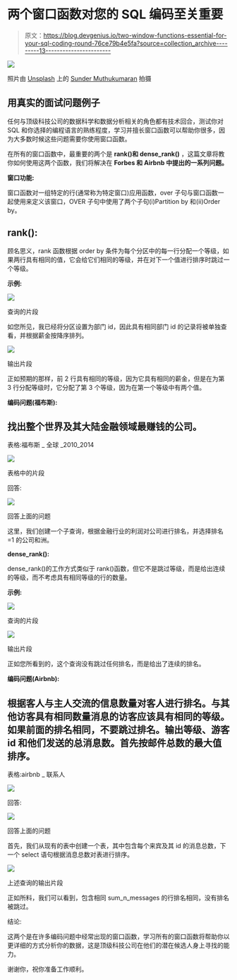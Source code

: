 # 两个窗口函数对您的 SQL 编码至关重要

> 原文：<https://blog.devgenius.io/two-window-functions-essential-for-your-sql-coding-round-76ce79b4e5fa?source=collection_archive---------13----------------------->

![](img/657df16fb5fe7677d1ee6c379904968d.png)

照片由 [Unsplash](https://unsplash.com?utm_source=medium&utm_medium=referral) 上的 [Sunder Muthukumaran](https://unsplash.com/@sunder_2k25?utm_source=medium&utm_medium=referral) 拍摄

## 用真实的面试问题例子

任何与顶级科技公司的数据科学和数据分析相关的角色都有技术回合，测试你对 SQL 和你选择的编程语言的熟练程度，学习并擅长窗口函数可以帮助你很多，因为大多数时候这些问题需要你使用窗口函数。

在所有的窗口函数中，最重要的两个是 **rank()和 dense_rank()** ，这篇文章将教你如何使用这两个函数，我们将解决在 **Forbes 和 Airbnb 中提出的一系列问题。**

**窗口功能:**

窗口函数对一组特定的行(通常称为特定窗口)应用函数，over 子句与窗口函数一起使用来定义该窗口，OVER 子句中使用了两个子句(i)Partition by 和(ii)Order by。

## **rank():**

顾名思义，rank 函数根据 order by 条件为每个分区中的每一行分配一个等级，如果两行具有相同的值，它会给它们相同的等级，并在对下一个值进行排序时跳过一个等级。

**示例:**

![](img/16b0546f56568499ae55c469c2b50505.png)

查询的片段

如您所见，我已经将分区设置为部门 id，因此具有相同部门 id 的记录将被单独查看，并根据薪金按降序排列。

![](img/5a9ddc0bc1ef2aa1b6c64f0d0df70e4e.png)

输出片段

正如预期的那样，前 2 行具有相同的等级，因为它具有相同的薪金，但是在为第 3 行分配等级时，它分配了第 3 个等级，因为在第一个等级中有两个值。

**编码问题(福布斯):**

## 找出整个世界及其大陆金融领域最赚钱的公司。

表格:福布斯 _ 全球 _2010_2014

![](img/5fa44aa4a033fa3abb04e730256bd6e1.png)

表格中的片段

回答:

![](img/05166a4b3f4008e8801b679d27c6f402.png)

回答上面的问题

这里，我们创建一个子查询，根据金融行业的利润对公司进行排名，并选择排名=1 的公司和洲。

**dense_rank():**

dense_rank()的工作方式类似于 rank()函数，但它不是跳过等级，而是给出连续的等级，而不考虑具有相同等级的行的数量。

**示例:**

![](img/556362fc155d506382f0b7c87deb85f5.png)

查询的片段

![](img/0c6591d8fbf4130ddc924ef4ef5e42c8.png)

输出片段

正如您所看到的，这个查询没有跳过任何排名，而是给出了连续的排名。

**编码问题(Airbnb):**

## 根据客人与主人交流的信息数量对客人进行排名。与其他访客具有相同数量消息的访客应该具有相同的等级。如果前面的排名相同，不要跳过排名。输出等级、游客 id 和他们发送的总消息数。首先按邮件总数的最大值排序。

表格:airbnb _ 联系人

![](img/570245cf8b2bc9997cefda7c3e5bd5f5.png)

回答:

![](img/5d56cb82b06963af42a0b348db595e25.png)

回答上面的问题

首先，我们从现有的表中创建一个表，其中包含每个来宾及其 id 的消息总数，下一个 select 语句根据消息总数对表进行排序。

![](img/65aa6e60d609d277f049d51ffa335335.png)

上述查询的输出片段

正如所料，我们可以看到，包含相同 sum_n_messages 的行排名相同，没有排名被跳过。

结论:

这两个是在许多编码问题中经常出现的窗口函数，学习所有的窗口函数将帮助你以更详细的方式分析你的数据，这是顶级科技公司在他们的潜在候选人身上寻找的能力。

谢谢你，祝你准备工作顺利。